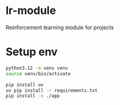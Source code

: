 # lr-module
Reinforcement learning module for projects


# Setup env
```bash
python3.12 -m venv venv
source venv/bin/activate

pip install uv
uv pip install -r requirements.txt
pip install -e ./app
```